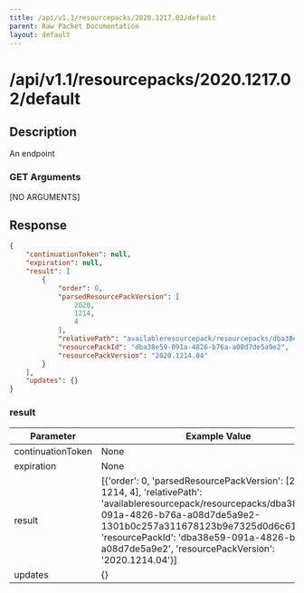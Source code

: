 ```yaml
---
title: /api/v1.1/resourcepacks/2020.1217.02/default
parent: Raw Packet Documentation
layout: default
---
```


# /api/v1.1/resourcepacks/2020.1217.02/default

## Description
An endpoint

### GET Arguments

[NO ARGUMENTS]


## Response
~~~json
{
    "continuationToken": null,
    "expiration": null,
    "result": [
        {
            "order": 0,
            "parsedResourcePackVersion": [
                2020,
                1214,
                4
            ],
            "relativePath": "availableresourcepack/resourcepacks/dba38e59-091a-4826-b76a-a08d7de5a9e2-1301b0c257a311678123b9e7325d0d6c61db3c35",
            "resourcePackId": "dba38e59-091a-4826-b76a-a08d7de5a9e2",
            "resourcePackVersion": "2020.1214.04"
        }
    ],
    "updates": {}
}
~~~

### result

| Parameter         | Example Value                                                                                                                                                                                                                                                                                      | Description |
|-------------------|----------------------------------------------------------------------------------------------------------------------------------------------------------------------------------------------------------------------------------------------------------------------------------------------------|-------------|
| continuationToken | None                                                                                                                                                                                                                                                                                               | Description |
| expiration        | None                                                                                                                                                                                                                                                                                               | Description |
| result            | [{'order': 0, 'parsedResourcePackVersion': [2020, 1214, 4], 'relativePath': 'availableresourcepack/resourcepacks/dba38e59-091a-4826-b76a-a08d7de5a9e2-1301b0c257a311678123b9e7325d0d6c61db3c35', 'resourcePackId': 'dba38e59-091a-4826-b76a-a08d7de5a9e2', 'resourcePackVersion': '2020.1214.04'}] | Description |
| updates           | {}                                                                                                                                                                                                                                                                                                 | Description |
